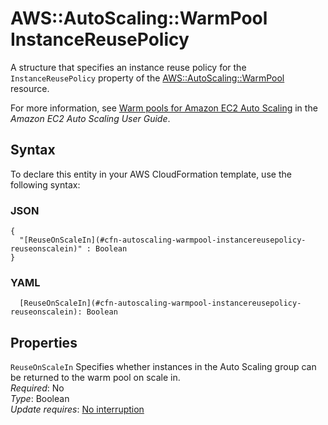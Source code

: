 # AWS::AutoScaling::WarmPool InstanceReusePolicy<a name="aws-properties-autoscaling-warmpool-instancereusepolicy"></a>

A structure that specifies an instance reuse policy for the `InstanceReusePolicy` property of the [AWS::AutoScaling::WarmPool](https://docs.aws.amazon.com/AWSCloudFormation/latest/UserGuide/aws-resource-autoscaling-warmpool.html) resource\.

For more information, see [Warm pools for Amazon EC2 Auto Scaling](https://docs.aws.amazon.com/autoscaling/ec2/userguide/ec2-auto-scaling-warm-pools.html) in the _Amazon EC2 Auto Scaling User Guide_\.

## Syntax<a name="aws-properties-autoscaling-warmpool-instancereusepolicy-syntax"></a>

To declare this entity in your AWS CloudFormation template, use the following syntax:

### JSON<a name="aws-properties-autoscaling-warmpool-instancereusepolicy-syntax.json"></a>

```
{
  "[ReuseOnScaleIn](#cfn-autoscaling-warmpool-instancereusepolicy-reuseonscalein)" : Boolean
}
```

### YAML<a name="aws-properties-autoscaling-warmpool-instancereusepolicy-syntax.yaml"></a>

```
  [ReuseOnScaleIn](#cfn-autoscaling-warmpool-instancereusepolicy-reuseonscalein): Boolean
```

## Properties<a name="aws-properties-autoscaling-warmpool-instancereusepolicy-properties"></a>

`ReuseOnScaleIn` <a name="cfn-autoscaling-warmpool-instancereusepolicy-reuseonscalein"></a>
Specifies whether instances in the Auto Scaling group can be returned to the warm pool on scale in\.  
_Required_: No  
_Type_: Boolean  
_Update requires_: [No interruption](https://docs.aws.amazon.com/AWSCloudFormation/latest/UserGuide/using-cfn-updating-stacks-update-behaviors.html#update-no-interrupt)
